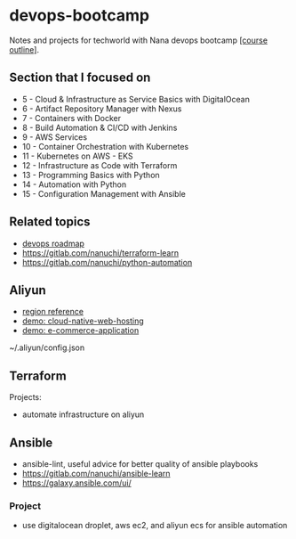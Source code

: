 # devops-bootcamp

Notes and projects for techworld with Nana devops bootcamp [[course outline]](https://techworld-with-nana.teachable.com/p/devops-bootcamp-curriculum).

## Section that I focused on

- 5 - Cloud & Infrastructure as Service Basics with DigitalOcean
- 6 - Artifact Repository Manager with Nexus
- 7 - Containers with Docker
- 8 - Build Automation & CI/CD with Jenkins
- 9 - AWS Services
- 10 - Container Orchestration with Kubernetes
- 11 - Kubernetes on AWS - EKS
- 12 - Infrastructure as Code with Terraform
- 13 - Programming Basics with Python
- 14 - Automation with Python
- 15 - Configuration Management with Ansible

## Related topics

- [devops roadmap](https://roadmap.sh/devops)
- https://gitlab.com/nanuchi/terraform-learn
- https://gitlab.com/nanuchi/python-automation

## Aliyun

- [region reference](https://www.alibabacloud.com/help/en/ecs/product-overview/regions-and-zones#section-m1s-hfg-17f)
- [demo: cloud-native-web-hosting](https://github.com/alibabacloud-howto/solution-cloud-native-web-hosting/blob/main/deployment/terraform/main.tf)
- [demo: e-commerce-application](https://github.com/alibabacloud-howto/solution-mongodb-labs/blob/main/e-commerce-application/deployment/terraform/main.tf)

~/.aliyun/config.json

## Terraform

Projects:

- automate infrastructure on aliyun

## Ansible

- ansible-lint, useful advice for better quality of ansible playbooks
- https://gitlab.com/nanuchi/ansible-learn
- https://galaxy.ansible.com/ui/

### Project

- use digitalocean droplet, aws ec2, and aliyun ecs for ansible automation
